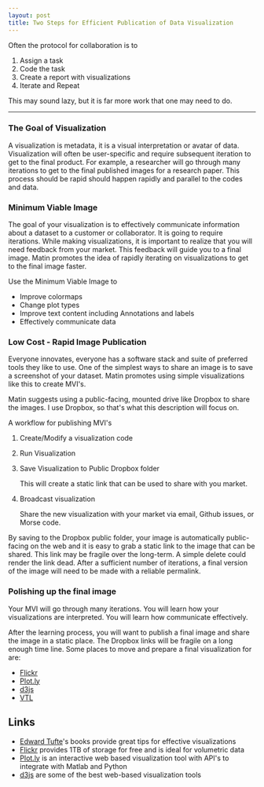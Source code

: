 ```yaml
---
layout: post
title: Two Steps for Efficient Publication of Data Visualization
---
```


Often the protocol for collaboration is to

1. Assign a task
2. Code the task
3. Create a report with visualizations
4. Iterate and Repeat

This may sound lazy, but it is far more work that one may need to do.
<hr>

### The Goal of Visualization

A visualization is metadata, it is a visual interpretation or avatar of data.  Visualization will often be user-specific and require subsequent iteration to get to the final product.  For example, a researcher will go through many iterations to get to the final published images for a research paper.  This process should be rapid should happen rapidly and parallel to the codes and data.

### Minimum Viable Image

The goal of your visualization is to effectively communicate information about a dataset to a customer or collaborator.  It is going to require iterations.  While making visualizations, it is important to realize that you will need feedback from your market.  This feedback will guide you to a final image.  Matin promotes the idea of rapidly iterating on visualizations to get to the final image faster.

Use the Minimum Viable Image to

* Improve colormaps
* Change plot types
* Improve text content including Annotations and labels
* Effectively communicate data

### Low Cost - Rapid Image Publication

Everyone innovates, everyone has a software stack and suite of preferred tools they like to use.  One of the simplest ways to share an image is to save a screenshot of your dataset. Matin promotes using simple visualizations like this to create MVI's.  

Matin suggests using a public-facing, mounted drive like Dropbox to share the images.  I use Dropbox, so that's what this description will focus on.

A workflow for publishing MVI's

1. Create/Modify a visualization code
2. Run Visualization
3. Save Visualization to Public Dropbox folder
  
   This will create a static link that can be used to share with you market.

4. Broadcast visualization

   Share the new visualization with your market via email, Github issues, or Morse code.

By saving to the Dropbox public folder, your image is automatically public-facing on the web and it is easy to grab a static link to the image that can be shared.  This link may be fragile over the long-term.  A simple delete could render the link dead.   After a sufficient number of iterations,  a final version of the image will need to be made with a reliable permalink.

### Polishing up the final image

Your MVI will go through many iterations.  You will learn how your visualizations are interpreted.  You will learn how communicate effectively.

After the learning process, you will want to publish a final image and share the image in a static place.  The Dropbox links will be fragile on a long enough time line.  Some places to move and prepare a final visualization for are:

* [Flickr](www.flickr.com)
* [Plot.ly](plot.ly)
* [d3js](http://d3js.org/)
* [VTL](http://www.vtk.org/)

## Links

* [Edward Tufte](http://www.edwardtufte.com/tufte/)'s books provide great tips for effective visualizations
* [Flickr](www.flickr.com) provides 1TB of storage for free and is ideal for volumetric data
* [Plot.ly](plot.ly) is an interactive web based visualization tool with API's to integrate with Matlab and Python
* [d3js](http://d3js.org/) are some of the best web-based visualization tools


